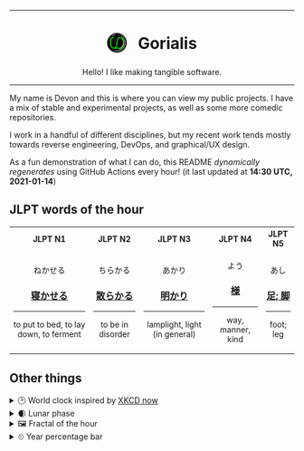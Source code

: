 ***

<h1 align="center">
<sub>
    <img src="readme/resources/avatar.png" height="36">
</sub>
&nbsp;
Gorialis
</h1>
<p align="center">
Hello! I like making tangible software.
</p>

***

My name is Devon and this is where you can view my public projects. I have a mix of stable and experimental projects, as well as some more comedic repositories.

I work in a handful of different disciplines, but my recent work tends mostly towards reverse engineering, DevOps, and graphical/UX design.

As a fun demonstration of what I can do, this README *dynamically regenerates* using GitHub Actions every hour! (it last updated at **14:30 UTC, 2021-01-14**)

<h2>JLPT words of the hour</h2>
<table>
    <tr>
        <th>JLPT N1</th>
        <th>JLPT N2</th>
        <th>JLPT N3</th>
        <th>JLPT N4</th>
        <th>JLPT N5</th>
    </tr>
    <tr>
        <td>
            <p align="center">ねかせる</p>
            <h3 align="center"><b><a href="https://jisho.org/search/%E5%AF%9D%E3%81%8B%E3%81%9B%E3%82%8B">寝かせる</a></b></h3>
            <hr>
            <p align="center">to put to bed,<wbr> to lay down,<wbr> to ferment</p>
        </td>
        <td>
            <p align="center">ちらかる</p>
            <h3 align="center"><b><a href="https://jisho.org/search/%E6%95%A3%E3%82%89%E3%81%8B%E3%82%8B">散らかる</a></b></h3>
            <hr>
            <p align="center">to be in disorder</p>
        </td>
        <td>
            <p align="center">あかり</p>
            <h3 align="center"><b><a href="https://jisho.org/search/%E6%98%8E%E3%81%8B%E3%82%8A">明かり</a></b></h3>
            <hr>
            <p align="center">lamplight,<wbr> light (in general)</p>
        </td>
        <td>
            <p align="center">よう</p>
            <h3 align="center"><b><a href="https://jisho.org/search/%E6%A7%98">様</a></b></h3>
            <hr>
            <p align="center">way,<wbr> manner,<wbr> kind</p>
        </td>
        <td>
            <p align="center">あし</p>
            <h3 align="center"><b><a href="https://jisho.org/search/%E8%B6%B3%3B%20%E8%84%9A">足; 脚</a></b></h3>
            <hr>
            <p align="center">foot;<br> leg</p>
        </td>
    </tr>
</table>

<h2>Other things</h2>
<details>
<summary>🕑  World clock inspired by <a href="https://xkcd.com/now">XKCD now</a></summary>

> <img src="generated/now.png" width="512">

</details>
<details>
<summary>🌒 Lunar phase</summary>

The moon is approximately 6.77% through its phase (Waxing Crescent).

</details>
<details>
<summary>&#x1f5bc; Fractal of the hour</summary>

> <img src="generated/fractal.png" width="512">

</details>
<details>
<summary>&#x23f2; Year percentage bar</summary>
<pre><code>2021 [▁▁▁▁▁▁▁▁▁▁▁▁▁▁▁▁▁▁▁▁] 3.73%</code></pre>
</details>

